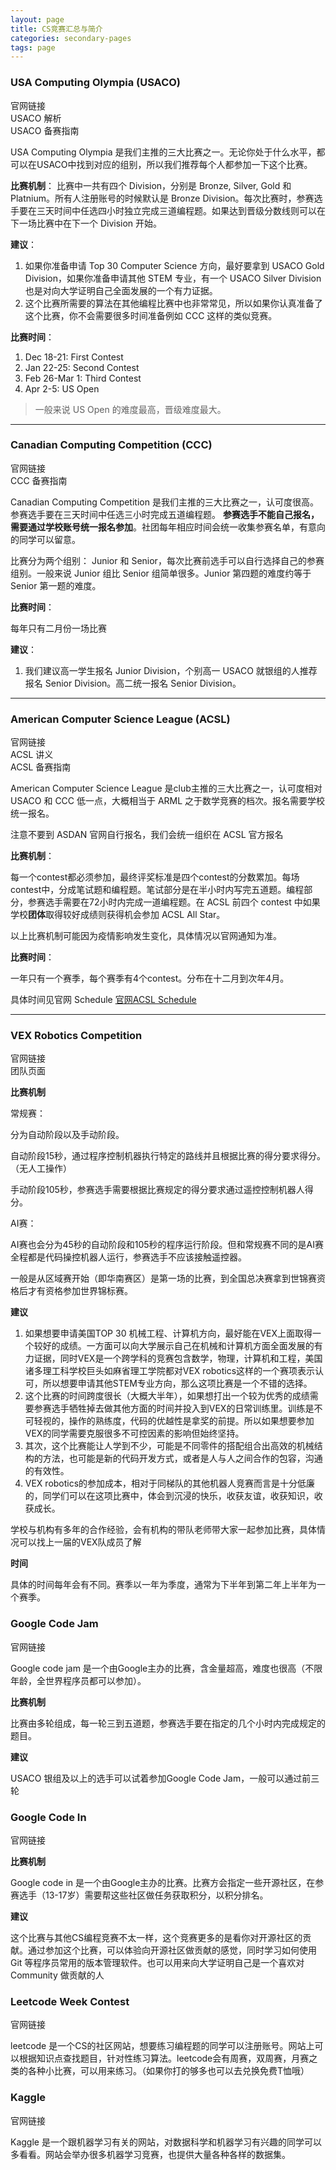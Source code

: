 ```yaml
---
layout: page
title: CS竞赛汇总与简介
categories: secondary-pages
tags: page
---
```


### USA Computing Olympia (USACO)

<div class="button-box">
        <div class="main-button" onClick="window.location.href='http://usaco.org/'">官网链接</div>
        <div class="main-button" onClick="window.location.href='{{ site.baseurl }}/tertiary-pages/2021/01/26/USACO.html'">USACO 解析</div>
        <div class="main-button" onClick="window.location.href='{{ site.baseurl }}/2021/02/25/USACO-Prep.html'">USACO 备赛指南</div>
</div>

USA Computing Olympia 是我们主推的三大比赛之一。无论你处于什么水平，都可以在USACO中找到对应的组别，所以我们推荐每个人都参加一下这个比赛。

**比赛机制**： 比赛中一共有四个 Division，分别是 Bronze, Silver, Gold 和 Platnium。所有人注册账号的时候默认是 Bronze Division。每次比赛时，参赛选手要在三天时间中任选四小时独立完成三道编程题。如果达到晋级分数线则可以在下一场比赛中在下一个 Division 开始。

**建议**：
1. 如果你准备申请 Top 30 Computer Science 方向，最好要拿到 USACO Gold Division，如果你准备申请其他 STEM 专业，有一个 USACO Silver Division 也是对向大学证明自己全面发展的一个有力证据。
2. 这个比赛所需要的算法在其他编程比赛中也非常常见，所以如果你认真准备了这个比赛，你不会需要很多时间准备例如 CCC 这样的类似竞赛。

**比赛时间**：
1. Dec 18-21: First Contest
2. Jan 22-25: Second Contest
3. Feb 26-Mar 1: Third Contest
4. Apr 2-5: US Open

> 一般来说 US Open 的难度最高，晋级难度最大。

---
### Canadian Computing Competition (CCC)

<div class="button-box">
        <div class="main-button" onClick="window.location.href='https://cccgrader.com/ '">官网链接</div>
        <div class="main-button" onClick="window.location.href=''">CCC 备赛指南</div>
</div>

Canadian Computing Competition 是我们主推的三大比赛之一，认可度很高。参赛选手要在三天时间中任选三小时完成五道编程题。
**参赛选手不能自己报名，需要通过学校账号统一报名参加**。社团每年相应时间会统一收集参赛名单，有意向的同学可以留意。

比赛分为两个组别： Junior 和 Senior，每次比赛前选手可以自行选择自己的参赛组别。一般来说 Junior 组比 Senior 组简单很多。Junior 第四题的难度约等于 Senior 第一题的难度。

**比赛时间**：

每年只有二月份一场比赛

**建议**：
1. 我们建议高一学生报名 Junior Division，个别高一 USACO 就银组的人推荐报名 Senior Division。高二统一报名 Senior Division。

---

### American Computer Science League (ACSL)

<div class="button-box">
        <div class="main-button" onClick="window.location.href='https://www.acsl.org/'">官网链接</div>
        <div class="main-button" onClick="window.location.href='{{ site.baseurl }}/tertiary-pages/2021/01/26/ACSL.html'">ACSL 讲义</div>
        <div class="main-button" onClick="window.location.href=''">ACSL 备赛指南</div>
</div>

American Computer Science League 是club主推的三大比赛之一，认可度相对 USACO 和 CCC 低一点，大概相当于 ARML 之于数学竞赛的档次。报名需要学校统一报名。

<div class="notification">
注意不要到 ASDAN 官网自行报名，我们会统一组织在 ACSL 官方报名
</div>

**比赛机制**：

每一个contest都必须参加，最终评奖标准是四个contest的分数累加。每场contest中，分成笔试题和编程题。笔试部分是在半小时内写完五道题。编程部分，参赛选手需要在72小时内完成一道编程题。在 ACSL 前四个 contest 中如果学校**团体**取得较好成绩则获得机会参加 ACSL All Star。

<div class="notification">
以上比赛机制可能因为疫情影响发生变化，具体情况以官网通知为准。
</div>

**比赛时间**：

一年只有一个赛季，每个赛季有4个contest。分布在十二月到次年4月。

具体时间见官网 Schedule [官网ACSL Schedule](https://www.acsl.org/get-started/schedule)

---
### VEX Robotics Competition

<div class="button-box">
        <div class="main-button" onClick="window.location.href='https://www.vexrobotics.com/'">官网链接</div>
        <div class="main-button" onClick="window.location.href='{{ site.baseurl }}/tertiary-pages/2021/02/01/About-Our-VEX-Robotics-Team.html'">团队页面</div>
</div>

**比赛机制**

常规赛：

分为自动阶段以及手动阶段。

自动阶段15秒，通过程序控制机器执行特定的路线并且根据比赛的得分要求得分。（无人工操作）

手动阶段105秒，参赛选手需要根据比赛规定的得分要求通过遥控控制机器人得分。

AI赛：

AI赛也会分为45秒的自动阶段和105秒的程序运行阶段。但和常规赛不同的是AI赛全程都是代码操控机器人运行，参赛选手不应该接触遥控器。

一般是从区域赛开始（即华南赛区）是第一场的比赛，到全国总决赛拿到世锦赛资格后才有资格参加世界锦标赛。

**建议**

1. 如果想要申请美国TOP 30 机械工程、计算机方向，最好能在VEX上面取得一个较好的成绩。一方面可以向大学展示自己在机械和计算机方面全面发展的有力证据，同时VEX是一个跨学科的竞赛包含数学，物理，计算机和工程，美国诸多理工科学校巨头如麻省理工学院都对VEX robotics这样的一个赛项表示认可，所以想要申请其他STEM专业方向，那么这项比赛是一个不错的选择。
2. 这个比赛的时间跨度很长（大概大半年），如果想打出一个较为优秀的成绩需要参赛选手牺牲掉去做其他方面的时间并投入到VEX的日常训练里。训练是不可轻视的，操作的熟练度，代码的优越性是拿奖的前提。所以如果想要参加VEX的同学需要克服很多不可控因素的影响但始终坚持。
3. 其次，这个比赛能让人学到不少，可能是不同零件的搭配组合出高效的机械结构的方法，也可能是新的代码开发方式，或者是人与人之间合作的包容，沟通的有效性。
4. VEX robotics的参加成本，相对于同梯队的其他机器人竞赛而言是十分低廉的，同学们可以在这项比赛中，体会到沉浸的快乐，收获友谊，收获知识，收获成长。

<div class="info">
        学校与机构有多年的合作经验，会有机构的带队老师带大家一起参加比赛，具体情况可以找上一届的VEX队成员了解
</div>

**时间**

具体的时间每年会有不同。赛季以一年为季度，通常为下半年到第二年上半年为一个赛季。

### Google Code Jam

<div class="button-box">
        <div class="main-button" onClick="window.location.href='https://codingcompetitions.withgoogle.com/codejam'">官网链接</div>
</div>

Google code jam 是一个由Google主办的比赛，含金量超高，难度也很高（不限年龄，全世界程序员都可以参加）。

**比赛机制**

比赛由多轮组成，每一轮三到五道题，参赛选手要在指定的几个小时内完成规定的题目。

**建议**

USACO 银组及以上的选手可以试着参加Google Code Jam，一般可以通过前三轮

### Google Code In

<div class="button-box">
        <div class="main-button" onClick="window.location.href='https://codein.withgoogle.com/'">官网链接</div>
</div>

**比赛机制**

Google code in 是一个由Google主办的比赛。比赛方会指定一些开源社区，在参赛选手（13-17岁）需要帮这些社区做任务获取积分，以积分排名。

**建议**

这个比赛与其他CS编程竞赛不太一样，这个竞赛更多的是看你对开源社区的贡献。通过参加这个比赛，可以体验向开源社区做贡献的感觉，同时学习如何使用 Git 等程序员常用的版本管理软件。也可以用来向大学证明自己是一个喜欢对 Community 做贡献的人

### Leetcode Week Contest

<div class="button-box">
        <div class="main-button" onClick="window.location.href='https://leetcode-cn.com/'">官网链接</div>
</div>

leetcode 是一个CS的社区网站，想要练习编程题的同学可以注册账号。网站上可以根据知识点查找题目，针对性练习算法。leetcode会有周赛，双周赛，月赛之类的各种小比赛，可以用来练习。（如果你打的够多也可以去兑换免费T恤哦）

### Kaggle

<div class="button-box">
        <div class="main-button" onClick="window.location.href='https://www.kaggle.com/'">官网链接</div>
</div>

Kaggle 是一个跟机器学习有关的网站，对数据科学和机器学习有兴趣的同学可以多看看。网站会举办很多机器学习竞赛，也提供大量各种各样的数据集。

